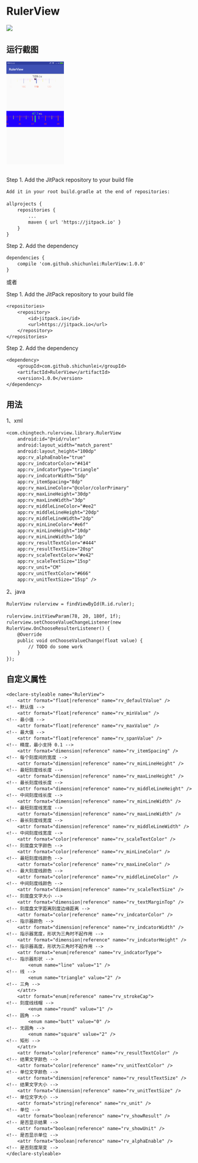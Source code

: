﻿# RulerView

[![](https://jitpack.io/v/shichunlei/RulerView.svg)](https://jitpack.io/#shichunlei/RulerView)

## 运行截图

<img src="/image/rulerview.png" style="width: 30%;">


##

Step 1. Add the JitPack repository to your build file

    Add it in your root build.gradle at the end of repositories:

    allprojects {
		repositories {
			...
			maven { url 'https://jitpack.io' }
		}
	}

Step 2. Add the dependency

    dependencies {
        compile 'com.github.shichunlei:RulerView:1.0.0'
    }

或者

Step 1. Add the JitPack repository to your build file

    <repositories>
		<repository>
		    <id>jitpack.io</id>
		    <url>https://jitpack.io</url>
		</repository>
	</repositories>
	
Step 2. Add the dependency

	<dependency>
        <groupId>com.github.shichunlei</groupId>
        <artifactId>RulerView</artifactId>
        <version>1.0.0</version>
    </dependency>



## 用法

1、xml

    <com.chingtech.rulerview.library.RulerView
        android:id="@+id/ruler"
        android:layout_width="match_parent"
        android:layout_height="100dp"
        app:rv_alphaEnable="true"
        app:rv_indcatorColor="#414"
        app:rv_indcatorType="triangle"
        app:rv_indcatorWidth="5dp"
        app:rv_itemSpacing="8dp"
        app:rv_maxLineColor="@color/colorPrimary"
        app:rv_maxLineHeight="30dp"
        app:rv_maxLineWidth="3dp"
        app:rv_middleLineColor="#ee2"
        app:rv_middleLineHeight="20dp"
        app:rv_middleLineWidth="2dp"
        app:rv_minLineColor="#e6f"
        app:rv_minLineHeight="10dp"
        app:rv_minLineWidth="1dp"
        app:rv_resultTextColor="#444"
        app:rv_resultTextSize="20sp"
        app:rv_scaleTextColor="#e42"
        app:rv_scaleTextSize="15sp"
        app:rv_unit="CM"
        app:rv_unitTextColor="#666"
        app:rv_unitTextSize="15sp" />

2、java

    RulerView rulerview = findViewById(R.id.ruler);
    
    rulerview.initViewParam(78, 20, 180f, 1f);
    rulerview.setChooseValueChangeListener(new RulerView.OnChooseResulterListener() {
        @Override
        public void onChooseValueChange(float value) {
            // TODO do some work
        }
    });

## 自定义属性

    <declare-styleable name="RulerView">
        <attr format="float|reference" name="rv_defaultValue" />              <!-- 默认值 -->
        <attr format="float|reference" name="rv_minValue" />                  <!-- 最小值 -->
        <attr format="float|reference" name="rv_maxValue" />                  <!-- 最大值 -->
        <attr format="float|reference" name="rv_spanValue" />                 <!-- 精度，最小支持 0.1 -->
        <attr format="dimension|reference" name="rv_itemSpacing" />           <!-- 每个刻度间的宽度 -->
        <attr format="dimension|reference" name="rv_minLineHeight" />         <!-- 最短刻度线长度 -->
        <attr format="dimension|reference" name="rv_maxLineHeight" />         <!-- 最长刻度线长度 -->
        <attr format="dimension|reference" name="rv_middleLineHeight" />      <!-- 中间刻度线长度 -->
        <attr format="dimension|reference" name="rv_minLineWidth" />          <!-- 最短刻度线宽度 -->
        <attr format="dimension|reference" name="rv_maxLineWidth" />          <!-- 最长刻度线宽度 -->
        <attr format="dimension|reference" name="rv_middleLineWidth" />       <!-- 中间刻度线宽度 -->
        <attr format="color|reference" name="rv_scaleTextColor" />            <!-- 刻度盘文字颜色 -->
        <attr format="color|reference" name="rv_minLineColor" />              <!-- 最短刻度线颜色 -->
        <attr format="color|reference" name="rv_maxLineColor" />              <!-- 最大刻度线颜色 -->
        <attr format="color|reference" name="rv_middleLineColor" />           <!-- 中间刻度线颜色 -->
        <attr format="dimension|reference" name="rv_scaleTextSize" />         <!-- 刻度盘文字大小 -->
        <attr format="dimension|reference" name="rv_textMarginTop" />         <!-- 刻度盘文字距离刻度边缘距离 -->
        <attr format="color|reference" name="rv_indcatorColor" />             <!-- 指示器颜色 -->
        <attr format="dimension|reference" name="rv_indcatorWidth" />         <!-- 指示器宽度，形状为三角时不起作用 -->
        <attr format="dimension|reference" name="rv_indcatorHeight" />        <!-- 指示器高度，形状为三角时不起作用 -->
        <attr format="enum|reference" name="rv_indcatorType">                 <!-- 指示器形状 -->
            <enum name="line" value="1" />                                    <!-- 线 -->
            <enum name="triangle" value="2" />                                <!-- 三角 -->
        </attr>
        <attr format="enum|reference" name="rv_strokeCap">                    <!-- 刻度线线帽 -->
            <enum name="round" value="1" />                                   <!-- 圆角 -->
            <enum name="butt" value="0" />                                    <!-- 无圆角 -->
            <enum name="square" value="2" />                                  <!-- 矩形 -->
        </attr>
        <attr format="color|reference" name="rv_resultTextColor" />           <!-- 结果文字颜色 -->
        <attr format="color|reference" name="rv_unitTextColor" />             <!-- 单位文字颜色 -->
        <attr format="dimension|reference" name="rv_resultTextSize" />        <!-- 结果文字大小 -->
        <attr format="dimension|reference" name="rv_unitTextSize" />          <!-- 单位文字大小 -->
        <attr format="string|reference" name="rv_unit" />                     <!-- 单位 -->
        <attr format="boolean|reference" name="rv_showResult" />              <!-- 是否显示结果 -->
        <attr format="boolean|reference" name="rv_showUnit" />                <!-- 是否显示单位 -->
        <attr format="boolean|reference" name="rv_alphaEnable" />             <!-- 是否刻度渐变 -->
    </declare-styleable>
